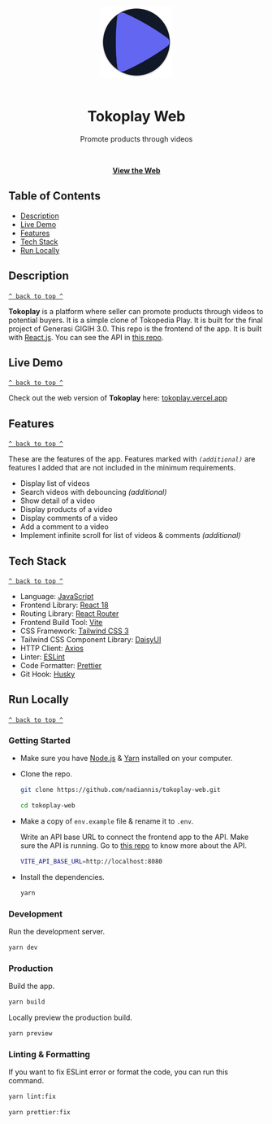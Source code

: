 <div align="center">
<br>
  <a href="https://tokoplay.vercel.app"><img width="140" height="140" src="./public/android-chrome-512x512.png"></a>
  <br><br>
  <h1>Tokoplay Web</h1>
  <p>Promote products through videos</p>
  <br>
  
  [**View the Web**](https://tokoplay.vercel.app)
</div>

## Table of Contents

- [Description](#description)
- [Live Demo](#live-demo)
- [Features](#features)
- [Tech Stack](#tech-stack)
- [Run Locally](#run-locally)

## Description

[`^ back to top ^`](#table-of-contents)

**Tokoplay** is a platform where seller can promote products through videos to potential buyers. It is a simple clone of Tokopedia Play. It is built for the final project of Generasi GIGIH 3.0. This repo is the frontend of the app. It is built with [React.js](https://react.dev). You can see the API in [this repo](https://github.com/nadiannis/tokoplay-api).

## Live Demo

[`^ back to top ^`](#table-of-contents)

Check out the web version of **Tokoplay** here: [tokoplay.vercel.app](https://tokoplay.vercel.app)

## Features

[`^ back to top ^`](#table-of-contents)

These are the features of the app. Features marked with _`(additional)`_ are features I added that are not included in the minimum requirements.

- Display list of videos
- Search videos with debouncing _(additional)_
- Show detail of a video
- Display products of a video
- Display comments of a video
- Add a comment to a video
- Implement infinite scroll for list of videos & comments _(additional)_

## Tech Stack

[`^ back to top ^`](#table-of-contents)

- Language: [JavaScript](https://developer.mozilla.org/en-US/docs/Web/JavaScript)
- Frontend Library: [React 18](https://react.dev)
- Routing Library: [React Router](https://reactrouter.com)
- Frontend Build Tool: [Vite](https://vitejs.dev)
- CSS Framework: [Tailwind CSS 3](https://tailwindcss.com)
- Tailwind CSS Component Library: [DaisyUI](https://daisyui.com)
- HTTP Client: [Axios](https://axios-http.com)
- Linter: [ESLint](https://eslint.org)
- Code Formatter: [Prettier](https://prettier.io)
- Git Hook: [Husky](https://github.com/typicode/husky)

## Run Locally

[`^ back to top ^`](#table-of-contents)

### Getting Started

- Make sure you have [Node.js](https://nodejs.org) & [Yarn](https://yarnpkg.com) installed on your computer.

- Clone the repo.

  ```bash
  git clone https://github.com/nadiannis/tokoplay-web.git
  ```

  ```bash
  cd tokoplay-web
  ```

- Make a copy of `env.example` file & rename it to `.env`.

  Write an API base URL to connect the frontend app to the API. Make sure the API is running. Go to [this repo](https://github.com/nadiannis/tokoplay-api) to know more about the API.

  ```bash
  VITE_API_BASE_URL=http://localhost:8080
  ```

- Install the dependencies.

  ```bash
  yarn
  ```

### Development

Run the development server.

```bash
yarn dev
```

### Production

Build the app.

```bash
yarn build
```

Locally preview the production build.

```bash
yarn preview
```

### Linting & Formatting

If you want to fix ESLint error or format the code, you can run this command.

```bash
yarn lint:fix
```

```bash
yarn prettier:fix
```
